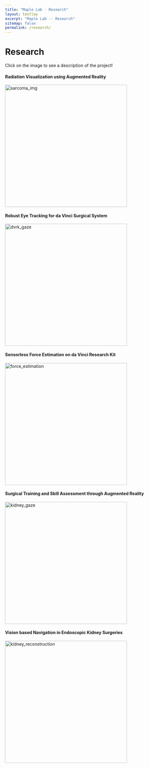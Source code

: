 ```yaml
---
title: "Maple Lab - Research"
layout: textlay
excerpt: "Maple Lab -- Research"
sitemap: false
permalink: /research/
---
```


# Research
Click on the image to see a description of the project!
<div class="row">
<div class="col-sm-6 clearfix">
  <h4>Radiation Visualization using Augmented Reality</h4>
  <a href="{{ site.url }}{{ site.baseurl }}/research/sarcoma" title="Sarcoma">
    <img src="{{ site.url }}{{ site.baseurl }}/images/researchpic/sarcoma.png" alt="sarcoma_img" style="width: 400px"/>
  </a>
</div>

<div class="col-sm-6 clearfix">
  <h4>Robust Eye Tracking for da Vinci Surgical System</h4>
  <a href="{{ site.url }}{{ site.baseurl }}/research/dvrk_gaze" title="dvrk_gaze">
    <img src="{{ site.url }}{{ site.baseurl }}/images/researchpic/dvrk_gaze.png" alt="dvrk_gaze" style="width: 400px"/>
  </a>
</div>

<div class="col-sm-6 clearfix">
 <h4>Sensorless Force Estimation on da Vinci Research Kit</h4>
  <a href="{{ site.url }}{{ site.baseurl }}/research/force_estimation" title="force_estimation">
    <img src="{{ site.url }}{{ site.baseurl }}/images/researchpic/force_estimation.jpg" alt="force_estimation" style="width: 400px"/>
  </a>
</div>

<div class="col-sm-6 clearfix">
  <h4>Surgical Training and Skill Assessment through Augmented Reality</h4>
  <a href="{{ site.url }}{{ site.baseurl }}/research/kidney_gaze" title="kidney_gaze">
    <img src="{{ site.url }}{{ site.baseurl }}/images/researchpic/kidney_gaze.png" alt="kidney_gaze" style="width: 400px"/>
  </a>
</div>

<div class="col-sm-6 clearfix">
  <h4>Vision based Navigation in Endoscopic Kidney Surgeries</h4>
  <a href="{{ site.url }}{{ site.baseurl }}/research/kidney_reconstruction" title="kidney_reconstruction">
    <img src="{{ site.url }}{{ site.baseurl }}/images/researchpic/kidney_reco.png" alt="kidney_reconstruction" style="width: 400px"/>
  </a>
</div>

<!-- <div class="row">
<div class="col-sim-6 clearfix">
<h4>Radiation Visualization using Augmented Reality</h4>
  <a href="{{ site.url }}{{ site.baseurl }}/research/sarcoma" title="Sarcoma">
    <img src="{{ site.url }}{{ site.baseurl }}/images/researchpic/sarcoma.png" alt="sarcoma_img" style="width: 300px"/>
  </a>
</div>

<div class="col-sim-6 clearfix">
<h4>Robust Eye Tracking for da Vinci Surgical System</h4>
  <a href="{{ site.url }}{{ site.baseurl }}/research/dvrk_gaze" title="dvrk_gaze">
    <img src="{{ site.url }}{{ site.baseurl }}/images/researchpic/dvrk_gaze.png" alt="dvrk_gaze" style="width: 300px"/>
  </a>
</div>

<div class="col-sim-6 clearfix">
<h4>Sensorless Force Estimation on da Vinci Research Kit</h4>
  <a href="{{ site.url }}{{ site.baseurl }}/research/force_estimation" title="force_estimation">
    <img src="{{ site.url }}{{ site.baseurl }}/images/researchpic/force_estimation.jpg" alt="force_estimation" style="width: 300px"/>
  </a>

<div class="col-sim-6 clearfix">
<h4>Surgical Training and Skill Assessment through Augmented Reality</h4>
  <a href="{{ site.url }}{{ site.baseurl }}/research/kidney_gaze" title="kidney_gaze">
    <img src="{{ site.url }}{{ site.baseurl }}/images/researchpic/kidney_gaze.png" alt="kidney_gaze" style="width: 300px"/>
  </a>

<div class="col-sim-6 clearfix">
<h4>Vision based Navigation in Endoscopic Kidney Surgeries</h4>
  <a href="{{ site.url }}{{ site.baseurl }}/research/kidney_reconstruction" title="kidney_reconstruction">
    <img src="{{ site.url }}{{ site.baseurl }}/images/researchpic/kidney_reco.png" alt="kidney_reconstruction" style="width: 300px"/>
  </a>
</div> -->


<!-- **Radiation Visualization using Augmented Reality** 

<p>
  <a href="{{ site.url }}{{ site.baseurl }}/research/sarcoma" title="Sarcoma">
    <img src="{{ site.url }}{{ site.baseurl }}/images/researchpic/sarcoma.png" alt="sarcoma_img" style="width: 500px"/>
  </a>
</p>

**Robust Eye Tracking for da Vinci Surgical System**

<p>
  <a href="{{ site.url }}{{ site.baseurl }}/research/dvrk_gaze" title="dvrk_gaze">
    <img src="{{ site.url }}{{ site.baseurl }}/images/researchpic/dvrk_gaze.png" alt="dvrk_gaze" style="width: 500px"/>
  </a>
</p>

**Sensorless Force Estimation on da Vinci Research Kit**

<p>
  <a href="{{ site.url }}{{ site.baseurl }}/research/force_estimation" title="force_estimation">
    <img src="{{ site.url }}{{ site.baseurl }}/images/researchpic/force_estimation.jpg" alt="force_estimation" style="width: 500px"/>
  </a>
</p>

**Surgical Training and Skill Assessment through Augmented Reality**

<p>
  <a href="{{ site.url }}{{ site.baseurl }}/research/kidney_gaze" title="kidney_gaze">
    <img src="{{ site.url }}{{ site.baseurl }}/images/researchpic/kidney_gaze.png" alt="kidney_gaze" style="width: 500px"/>
  </a>
</p>

**Vision based Navigation in Endoscopic Kidney Surgeries**

<p>
  <a href="{{ site.url }}{{ site.baseurl }}/research/kidney_reconstruction" title="kidney_reconstruction">
    <img src="{{ site.url }}{{ site.baseurl }}/images/researchpic/kidney_reco.png" alt="kidney_reconstruction" style="width: 500px"/>
  </a>
</p> -->

